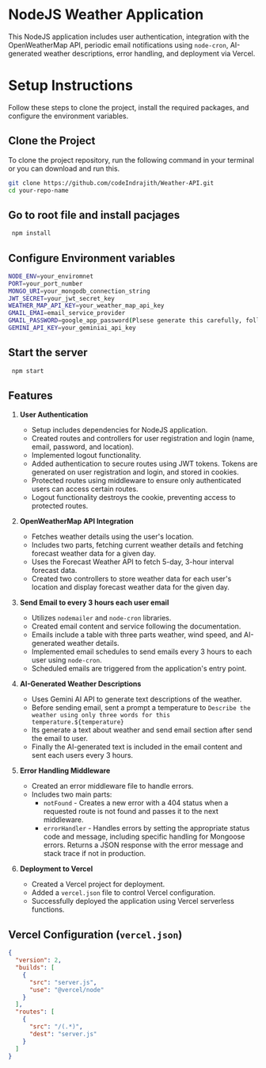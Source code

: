 # NodeJS Weather Application

This NodeJS application includes user authentication, integration with the OpenWeatherMap API, periodic email notifications using `node-cron`, AI-generated weather descriptions, error handling, and deployment via Vercel.

# Setup Instructions

Follow these steps to clone the project, install the required packages, and configure the environment variables.

## Clone the Project

To clone the project repository, run the following command in your terminal or you can download and run this.

```bash
git clone https://github.com/codeIndrajith/Weather-API.git
cd your-repo-name
```

## Go to root file and install pacjages
```bash
 npm install
```
## Configure Environment variables
```bash
NODE_ENV=your_enviromnet
PORT=your_port_number
MONGO_URI=your_mongodb_connection_string
JWT_SECRET=your_jwt_secret_key
WEATHER_MAP_API_KEY=your_weather_map_api_key
GMAIL_EMAI=email_service_provider
GMAIL_PASSWORD=google_app_password(Plsese generate this carefully, following Google instruction)
GEMINI_API_KEY=your_geminiai_api_key
```

## Start the server 
```bash
 npm start
```

## Features

1. **User Authentication**
    - Setup includes dependencies for NodeJS application.
    - Created routes and controllers for user registration and login (name, email, password, and location).
    - Implemented logout functionality.
    - Added authentication to secure routes using JWT tokens. Tokens are generated on user registration and login, and stored in cookies.
    - Protected routes using middleware to ensure only authenticated users can access certain routes.
    - Logout functionality destroys the cookie, preventing access to protected routes.

2. **OpenWeatherMap API Integration**
    - Fetches weather details using the user's location.
    - Includes two parts, fetching current weather details and fetching forecast weather data for a given day.
    - Uses the Forecast Weather API to fetch 5-day, 3-hour interval forecast data.
    - Created two controllers to store weather data for each user's location and display forecast weather data for the given day.

3. **Send Email to every 3 hours each user email**
    - Utilizes `nodemailer` and `node-cron` libraries.
    - Created email content and service following the documentation.
    - Emails include a table with three parts weather, wind speed, and AI-generated weather details.
    - Implemented email schedules to send emails every 3 hours to each user using `node-cron`.
    - Scheduled emails are triggered from the application's entry point.

4. **AI-Generated Weather Descriptions**
    - Uses Gemini AI API to generate text descriptions of the weather.
    - Before sending email, sent a prompt a temperature to `Describe the weather using only three words for this temperature.${temperature}`
    - Its generate a text about weather and send email section after send the email to user.
    - Finally the AI-generated text is included in the email content and sent each users every 3 hours.

5. **Error Handling Middleware**
    - Created an error middleware file to handle errors.
    - Includes two main parts:
        - `notFound` -  Creates a new error with a 404 status when a requested route is not found and passes it to the next middleware.
        - `errorHandler` - Handles errors by setting the appropriate status code and message, including specific handling for Mongoose errors. Returns a JSON response with the error message and stack trace if not in production.

6. **Deployment to Vercel**
    - Created a Vercel project for deployment.
    - Added a `vercel.json` file to control Vercel configuration.
    - Successfully deployed the application using Vercel serverless functions.

## Vercel Configuration (`vercel.json`)

```json
{
  "version": 2,
  "builds": [
    {
      "src": "server.js",
      "use": "@vercel/node"
    }
  ],
  "routes": [
    {
      "src": "/(.*)",
      "dest": "server.js"
    }
  ]
}
